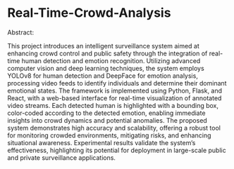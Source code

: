 ﻿# Real-Time-Crowd-Analysis

Abstract:

This project introduces an intelligent surveillance system aimed at enhancing crowd control and public safety through the integration of real-time human detection and emotion recognition. Utilizing advanced computer vision and deep learning techniques, the system employs YOLOv8 for human detection and DeepFace for emotion analysis, processing video feeds to identify individuals and determine their dominant emotional states. The framework is implemented using Python, Flask, and React, with a web-based interface for real-time visualization of annotated video streams. Each detected human is highlighted with a bounding box, color-coded according to the detected emotion, enabling immediate insights into crowd dynamics and potential anomalies. The proposed system demonstrates high accuracy and scalability, offering a robust tool for monitoring crowded environments, mitigating risks, and enhancing situational awareness. Experimental results validate the system’s effectiveness, highlighting its potential for deployment in large-scale public and private surveillance applications.
